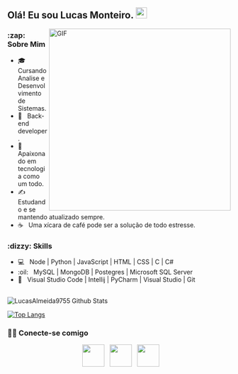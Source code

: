 <h2> Olá! Eu sou Lucas Monteiro. <img src="https://github.com/souvikguria98/souvikguria98/blob/master/Hi.gif" width="25"></h2>
<img align="right" alt="GIF" src="https://github.com/devSouvik/devSouvik/blob/master/gif4.gif?raw=true" width="410"/>
<h3> :zap: Sobre Mim </h3>

- :mortar_board: &nbsp;  Cursando Analise e Desenvolvimento de Sistemas.
- :briefcase: &nbsp; Back-end developer.
- :seedling: &nbsp; Apaixonado em tecnologia como um todo.
- :writing_hand: &nbsp; Estudando e se mantendo atualizado sempre.
- :coffee: &nbsp; Uma xícara de café pode ser a solução de todo estresse. 

<h3> :dizzy:  Skills</h3>

- :computer: &nbsp; Node | Python | JavaScript | HTML | CSS | C | C#
- :oil:  &nbsp;  MySQL | MongoDB | Postegres | Microsoft SQL Server 
- :wrench: &nbsp; Visual Studio Code | Intellij | PyCharm | Visual Studio | Git

<br>


<img align="center" src="https://github-readme-stats.vercel.app/api?username=LuizStevanatto&include_all_commits=true&count_private=true&show_icons=true&line_height=20&title_color=7A7ADB&icon_color=2234AE&text_color=D3D3D3&bg_color=0,000000,130F40" alt="LucasAlmeida9755 Github Stats">

</br>


[![Top Langs](https://github-readme-stats.vercel.app/api/top-langs/?username=LucasAlmeida9755&layout=compact&text_color=daf7dc&bg_color=151515)](https://github.com/LucasAlmeida9755/github-readme-stats)

<h3> 🤝🏻 Conecte-se comigo </h3>

<p align="center">
&nbsp; <a href="https://www.linkedin.com/in/luiz-stevanatto-neto-882899193/" target="_blank" rel="noopener noreferrer"><img src="https://img.icons8.com/plasticine/100/000000/linkedin.png" width="50" /></a>
&nbsp; <a href="mailto:astrogamerbr10@gmail.com" target="_blank" rel="noopener noreferrer"><img src="https://img.icons8.com/plasticine/100/000000/gmail.png"  width="50" /></a> 
&nbsp; <a href="https://www.instagram.com/LucasDevAlmeida97/" target="_blank" rel="noopener noreferrer"><img src="https://img.icons8.com/plasticine/100/000000/instagram-new.png" width="50" /></a>  
</p>
